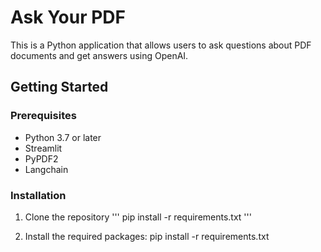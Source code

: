# Ask Your PDF
This is a Python application that allows users to ask questions about PDF documents and get answers using OpenAI.

## Getting Started
### Prerequisites
- Python 3.7 or later
- Streamlit
- PyPDF2
- Langchain
### Installation
1. Clone the repository
   ''' pip install -r requirements.txt
''' 
    
   
2. Install the required packages:
    pip install -r requirements.txt

